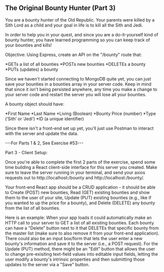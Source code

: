 The Original Bounty Hunter (Part 3)
-----------------------------------
You are a bounty hunter of the Old Republic. Your parents were killed by a Sith Lord as a child and your goal in life is to kill all the Sith and Jedi.

In order to help you in your quest, and since you are a do-it-yourself kind of bounty hunter, you have learned programming so you can keep track of your bounties and kills!

Objective:
Using Express, create an API on the "/bounty" route that:

*GETs a list of all bounties
*POSTs new bounties
*DELETEs a bounty
*PUTs (updates) a bounty

Since we haven't started connecting to MongoDB quite yet, you can just save your bounties in a bounties array in your server code. Keep in mind that since it isn't being persisted anywhere, any time you make a change to your server code and restart the server you will lose all your bounties.

A bounty object should have:

*First Name
*Last Name
*Living (Boolean)
*Bounty Price (number)
*Type (‘Sith’ or ‘Jedi’)
*ID (a unique identifier)

Since there isn't a front-end set up yet, you'll just use Postman to interact with the server and update the data.

---For Parts 1 & 2, See Exercise #53---

Part 3 - Client Setup:

Once you're able to complete the first 2 parts of the exercise, spend some time building a React client-side interface for this server you created. Make sure to leave the server running in your terminal, and send your axios requests out to http://localhost:<port-number>/bounty and http://localhost:<port-number>/bounty/<id-number>.

Your front-end React app should be a CRUD application - it should be able to Create (POST) new bounties, Read (GET) existing bounties and show them to the user of your site, Update (PUT) existing bounties (e.g., like if you wanted to up the price for a bounty), and Delete (DELETE) any bounty from the list of all bounties.

Here is an example: When your app loads it could automatically make an HTTP call to your server to GET a list of all existing bounties. Each bounty can have a "Delete" button next to it that DELETEs that specific bounty from the master list (make sure to also remove it from your front-end application). There could also be an input box/form that lets the user enter a new bounty's information and save it to the server (i.e., a POST request). For the Update (PUT) method, there might be an "Edit" button that allows the user to change pre-exisiting text-field values into editable input fields, letting the user modify a bounty's intrinsic properties and then submitting those updates to the server via a "Save" button.
